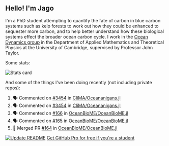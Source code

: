 ## Hello! I'm Jago

I'm a PhD student attempting to quantify the fate of carbon in blue carbon systems such as kelp forests to work out how they could be enhanced to sequester more carbon, and to help better understand how these biological systems effect the broader ocean carbon cycle. I work in the <a href="https://www.damtp.cam.ac.uk/user/jrt51/" class="emph">Ocean Dynamics group</a> in the Department of Applied Mathematics and Theoretical Physics at the University of Cambridge, supervised by Professor John Taylor.

Some stats:
<!--
![](https://raw.githubusercontent.com/jagoosw/jagoosw/main/profile-summary-card-output/nord_dark/0-profile-details.svg)
![](https://raw.githubusercontent.com/jagoosw/jagoosw/main/profile-summary-card-output/nord_dark/3-stats.svg)
![](https://raw.githubusercontent.com/jagoosw/jagoosw/main/profile-summary-card-output/nord_dark/4-productive-time.svg)
-->
![Stats card](https://github-readme-stats.vercel.app/api?username=jagoosw&count_private=true&show_icons=true&theme=transparent&hide_title=true&rank_icon=percentile&show=reviews)

And some of the things I've been doing recently (not including private repos):
<!--START_SECTION:activity-->
1. 🗣 Commented on [#3454](https://github.com/CliMA/Oceananigans.jl/pull/3454#issuecomment-1925731075) in [CliMA/Oceananigans.jl](https://github.com/CliMA/Oceananigans.jl)
2. 🗣 Commented on [#3454](https://github.com/CliMA/Oceananigans.jl/pull/3454#issuecomment-1925703234) in [CliMA/Oceananigans.jl](https://github.com/CliMA/Oceananigans.jl)
3. 🗣 Commented on [#166](https://github.com/OceanBioME/OceanBioME.jl/pull/166#issuecomment-1922075264) in [OceanBioME/OceanBioME.jl](https://github.com/OceanBioME/OceanBioME.jl)
4. 🗣 Commented on [#165](https://github.com/OceanBioME/OceanBioME.jl/issues/165#issuecomment-1920962933) in [OceanBioME/OceanBioME.jl](https://github.com/OceanBioME/OceanBioME.jl)
5. 🎉 Merged PR [#164](https://github.com/OceanBioME/OceanBioME.jl/pull/164) in [OceanBioME/OceanBioME.jl](https://github.com/OceanBioME/OceanBioME.jl)
<!--END_SECTION:activity-->


[![Update README](https://github.com/jagoosw/jagoosw/actions/workflows/update-readme.yml/badge.svg)](https://github.com/jagoosw/jagoosw/actions/workflows/update-readme.yml)
[Get GitHub Pro for free if you're a student](https://education.github.com/pack)

